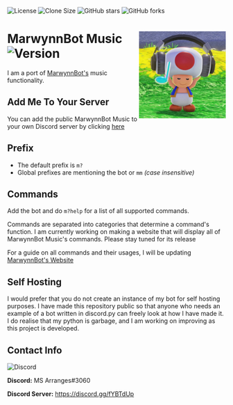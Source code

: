 ![License](https://img.shields.io/badge/license-GPLv3.0-brightgreen)
![Clone Size](https://img.shields.io/github/repo-size/marwynnsomridhivej/marwynnbot?color=red&label=Clone%20Size)
![GitHub stars](https://img.shields.io/github/stars/marwynnsomridhivej/marwynnbot?label=Stars&style=social)
![GitHub forks](https://img.shields.io/github/forks/marwynnsomridhivej/marwynnbot?label=Forks&style=social)

# MarwynnBot Music <img align="right" src="/vibingtoad.jpg" height="200" width="200" border-radius="50%"> ![Version](https://img.shields.io/badge/Version-v1.0.0-brightgreen)

I am a port of [MarwynnBot's](https://github.com/marwynnsomridhivej/marwynnbot) music functionality.

## Add Me To Your Server

You can add the public MarwynnBot Music to your own Discord server by clicking [here](https://discord.com/oauth2/authorize?client_id=751966223813705809&scope=bot&permissions=66334016)

## Prefix

* The default prefix is `m?`
* Global prefixes are mentioning the bot or `mm` *(case insensitive)*

## Commands

Add the bot and do `m?help` for a list of all supported commands.

Commands are separated into categories that determine a command's function. I am currently working on making a website
that will display all of MarwynnBot Music's commands. Please stay tuned for its release

For a guide on all commands and their usages, I will be updating [MarwynnBot's Website](http://www.marwynnbot.tk)

## Self Hosting

I would prefer that you do not create an instance of my bot for self hosting purposes. I have made this repository
public so that anyone who needs an example of a bot written in discord.py can freely look at how I have made it. I do
realise that my python is garbage, and I am working on improving as this project is developed.

## Contact Info

![Discord](https://img.shields.io/discord/707981159748993084?color=blue&label=Discord)

**Discord:** MS Arranges#3060

**Discord Server:** https://discord.gg/fYBTdUp

